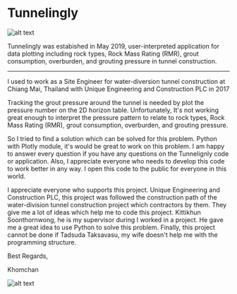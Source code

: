 # Tunnelingly

![alt text](https://raw.githubusercontent.com/Khomchan/Coursera_Capstone/master/mainpage%20lunch.jpg?token=AIYYB5ILL6KJLPF3UGL75YC6YAHQI )

Tunnelingly was estabished in May 2019, user-interpreted application for data plotting including rock types, Rock Mass Rating (RMR),
grout consumption, overburden, and grouting pressure in tunnel construction.

___

I used to work as a Site Engineer for water-diversion tunnel construction at Chiang Mai, Thailand with Unique Engineering and Construction PLC in 2017

Tracking the grout pressure around the tunnel is needed by plot the pressure number on the 2D horizon table. Unfortunately, It's not working great enough to interpret the pressure pattern to relate to rock types, Rock Mass Rating (RMR), grout consumption, overburden, and grouting pressure. 

So I tried to find a solution which can be solved for this problem. Python with Plotly module, it's would be great to work on this problem. I am happy to answer every question if you have any questions on the Tunnelignly code or application. Also, I appreciate everyone who needs to develop this code to work better in any way. I open this code to the public for everyone in this world.

I appreciate everyone who supports this project. Unique Engineering and Construction PLC, this project was followed the construction path of the water-division tunnel construction project which contractors by them. They give me a lot of ideas which help me to code this project. Kittikhun Soonthornwong, he is my supervisor during I worked in a project. He gave me a great idea to use Python to solve this problem. Finally, this project cannot be done if Tadsuda Taksavasu, my wife doesn't help me with the programming structure.

Best Regards,

Khomchan

![alt text](https://raw.githubusercontent.com/Khomchan/Coursera_Capstone/master/showcase.jpg?token=AIYYB5OLUHMLU44TPUG7LSS6YAHXS)
